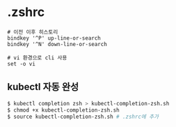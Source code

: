 # .zshrc

```.zshrc
# 이전 이후 히스토리
bindkey '^P' up-line-or-search
bindkey '^N' down-line-or-search

# vi 환경으로 cli 사용
set -o vi
```
## kubectl 자동 완성
```zsh
$ kubectl completion zsh > kubectl-completion-zsh.sh
$ chmod +x kubectl-completion-zsh.sh
$ source kubectl-completion-zsh.sh # .zshrc에 추가
```
